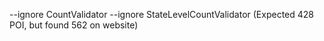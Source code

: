 --ignore CountValidator --ignore StateLevelCountValidator (Expected 428 POI, but found 562 on website)
